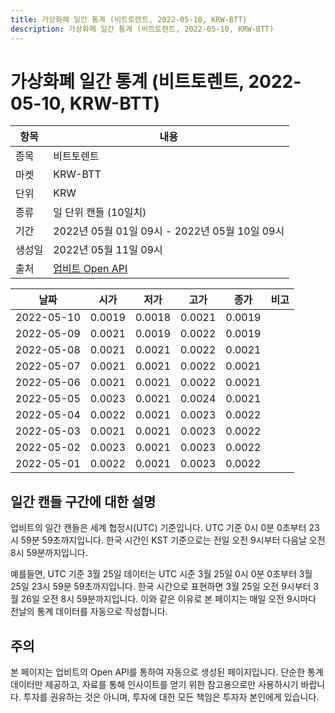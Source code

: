 ```yaml
---
title: 가상화폐 일간 통계 (비트토렌트, 2022-05-10, KRW-BTT)
description: 가상화폐 일간 통계 (비트토렌트, 2022-05-10, KRW-BTT)
---
```



가상화폐 일간 통계 (비트토렌트, 2022-05-10, KRW-BTT)
===

|항목|내용|
|--|--|
|종목|비트토렌트|
|마켓|KRW-BTT|
|단위|KRW|
|종류|일 단위 캔들 (10일치)|
|기간|2022년 05월 01일 09시 - 2022년 05월 10일 09시|
|생성일|2022년 05월 11일 09시|
|출처|[업비트 Open API](https://docs.upbit.com)|


|날짜|시가|저가|고가|종가|비고|
|--|--|--|--|--|--|
|2022-05-10|0.0019|0.0018|0.0021|0.0019|    |
|2022-05-09|0.0021|0.0019|0.0022|0.0019|    |
|2022-05-08|0.0021|0.0021|0.0022|0.0021|    |
|2022-05-07|0.0021|0.0021|0.0022|0.0021|    |
|2022-05-06|0.0021|0.0021|0.0022|0.0021|    |
|2022-05-05|0.0023|0.0021|0.0024|0.0021|    |
|2022-05-04|0.0022|0.0021|0.0023|0.0022|    |
|2022-05-03|0.0021|0.0021|0.0023|0.0022|    |
|2022-05-02|0.0023|0.0021|0.0023|0.0022|    |
|2022-05-01|0.0022|0.0021|0.0023|0.0022|    |


일간 캔들 구간에 대한 설명
---


업비트의 일간 캔들은 세계 협정시(UTC) 기준입니다. 
UTC 기준 0시 0분 0초부터 23시 59분 59초까지입니다. 
한국 시간인 KST 기준으로는 전일 오전 9시부터 다음날 오전 8시 59분까지입니다. 


예를들면, UTC 기준 3월 25일 데이터는 UTC 시준 3월 25일 0시 0분 0초부터 3월 25일 23시 59분 59초까지입니다. 
한국 시간으로 표현하면 3월 25일 오전 9시부터 3월 26일 오전 8시 59분까지입니다. 
이와 같은 이유로 본 페이지는 매일 오전 9시마다 전날의 통계 데이터를 자동으로 작성합니다. 


주의
---


본 페이지는 업비트의 Open API를 통하여 자동으로 생성된 페이지입니다. 
단순한 통계 데이터만 제공하고, 자료를 통해 인사이트를 얻기 위한 참고용으로만 사용하시기 바랍니다. 
투자를 권유하는 것은 아니며, 투자에 대한 모든 책임은 투자자 본인에게 있습니다. 
